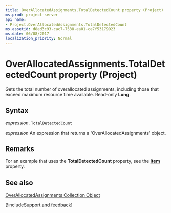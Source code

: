 ```yaml
---
title: OverAllocatedAssignments.TotalDetectedCount property (Project)
ms.prod: project-server
api_name:
- Project.OverAllocatedAssignments.TotalDetectedCount
ms.assetid: d8ed3c93-cac7-7538-ea01-ce7f53179923
ms.date: 06/08/2017
localization_priority: Normal
---
```



# OverAllocatedAssignments.TotalDetectedCount property (Project)

Gets the total number of overallocated assignments, including those that exceed maximum resource time available. Read-only  **Long**.


## Syntax

_expression_. `TotalDetectedCount`

 _expression_ An expression that returns a 'OverAllocatedAssignments' object.


## Remarks

For an example that uses the  **TotalDetectedCount** property, see the **[Item](Project.OverAllocatedAssignments.Item.md)** property.


## See also


[OverAllocatedAssignments Collection Object](Project.overallocatedassignments.md)

[!include[Support and feedback](~/includes/feedback-boilerplate.md)]